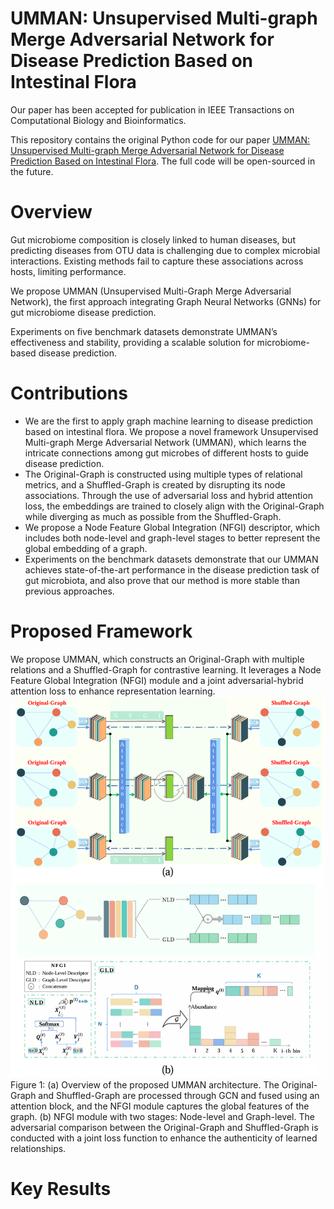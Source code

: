 # UMMAN: Unsupervised Multi-graph Merge Adversarial Network for Disease Prediction Based on Intestinal Flora
Our paper has been accepted for publication in IEEE Transactions on Computational Biology and Bioinformatics.

This repository contains the original Python code for our paper [UMMAN: Unsupervised Multi-graph Merge Adversarial Network for Disease Prediction Based on Intestinal Flora](https://ieeexplore.ieee.org/abstract/document/10908075). The full code will be open-sourced in the future.

# Overview
Gut microbiome composition is closely linked to human diseases, but predicting diseases from OTU data is challenging due to complex microbial interactions. Existing methods fail to capture these associations across hosts, limiting performance.

We propose UMMAN (Unsupervised Multi-Graph Merge Adversarial Network), the first approach integrating Graph Neural Networks (GNNs) for gut microbiome disease prediction.

Experiments on five benchmark datasets demonstrate UMMAN’s effectiveness and stability, providing a scalable solution for microbiome-based disease prediction.

# Contributions
- We are the first to apply graph machine learning to disease prediction based on intestinal flora. We propose a novel framework Unsupervised Multi-graph Merge Adversarial Network (UMMAN), which learns the intricate connections among gut microbes of different hosts to guide disease prediction.
- The Original-Graph is constructed using multiple types of relational metrics, and a Shuffled-Graph is created by disrupting its node associations. Through the use of adversarial loss and hybrid attention loss, the embeddings are trained to closely align with the Original-Graph while diverging as much as possible from the Shuffled-Graph.
- We propose a Node Feature Global Integration (NFGI) descriptor, which includes both node-level and graph-level stages to better represent the global embedding of a graph.
- Experiments on the benchmark datasets demonstrate that our UMMAN achieves state-of-the-art performance in the disease prediction task of gut microbiota, and also prove that our method is more stable than previous approaches.

# Proposed Framework
We propose UMMAN, which constructs an Original-Graph with multiple relations and a Shuffled-Graph for contrastive learning. It leverages a Node Feature Global Integration (NFGI) module and a joint adversarial-hybrid attention loss to enhance representation learning.
![SDDA_approach](https://github.com/Dingkun0817/UMMAN/blob/main/UMMAN.jpg)
Figure 1: (a) Overview of the proposed UMMAN architecture. The Original-Graph and Shuffled-Graph are processed through GCN and fused using an attention block, and the NFGI module captures the global features of the graph. (b) NFGI module with two stages: Node-level and Graph-level. The adversarial comparison between the Original-Graph and Shuffled-Graph is conducted with a joint loss function to enhance the authenticity of learned relationships.

# Key Results

